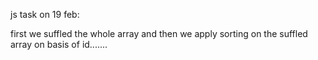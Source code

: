 js task on 19 feb:

first we suffled the whole array and then we apply sorting on the suffled array on basis of id.......

